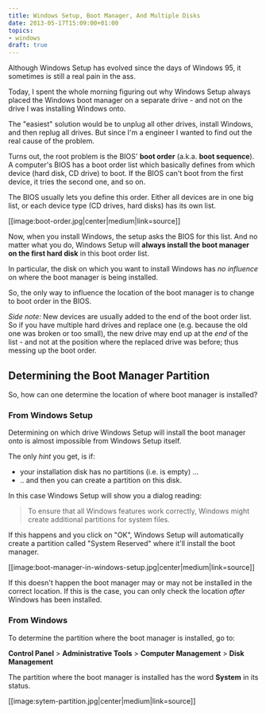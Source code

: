 ```yaml
---
title: Windows Setup, Boot Manager, And Multiple Disks
date: 2013-05-17T15:09:00+01:00
topics:
- windows
draft: true
---
```


Although Windows Setup has evolved since the days of Windows 95, it sometimes is still a real pain in the ass.

Today, I spent the whole morning figuring out why Windows Setup always placed the Windows boot manager on a separate drive - and not on the drive I was installing Windows onto.

The "easiest" solution would be to unplug all other drives, install Windows, and then replug all drives. But since I'm a engineer I wanted to find out the real cause of the problem.

Turns out, the root problem is the BIOS' **boot order** (a.k.a. **boot sequence**). A computer's BIOS has a boot order list which basically defines from which device (hard disk, CD drive) to boot. If the BIOS can't boot from the first device, it tries the second one, and so on.

The BIOS usually lets you define this order. Either all devices are in one big list, or each device type (CD drives, hard disks) has its own list.

[[image:boot-order.jpg|center|medium|link=source]]

Now, when you install Windows, the setup asks the BIOS for this list. And no matter what you do, Windows Setup will **always install the boot manager on the first hard disk** in this boot order list.

In particular, the disk on which you want to install Windows has *no influence* on where the boot manager is being installed.

So, the only way to influence the location of the boot manager is to change to boot order in the BIOS.

*Side note:* New devices are usually added to the end of the boot order list. So if you have multiple hard drives and replace one (e.g. because the old one was broken or too small), the new drive may end up at the *end* of the list - and not at the position where the replaced drive was before; thus messing up the boot order.

## Determining the Boot Manager Partition

So, how can one determine the location of where boot manager is installed?

### From Windows Setup

Determining on which drive Windows Setup will install the boot manager onto is almost impossible from Windows Setup itself.

The only *hint* you get, is if:

* your installation disk has no partitions (i.e. is empty) ...
* .. and then you can create a partition on this disk.

In this case Windows Setup will show you a dialog reading:

> To ensure that all Windows features work correctly, Windows might create additional partitions for system  files.

If this happens and you click on "OK", Windows Setup will automatically create a partition called "System Reserved" where it'll install the boot manager.

[[image:boot-manager-in-windows-setup.jpg|center|medium|link=source]]

If this doesn't happen the boot manager may or may not be installed in the correct location. If this is the case, you can only check the location *after* Windows has been installed.

### From Windows

To determine the partition where the boot manager is installed, go to:

  **Control Panel** > **Administrative Tools** > **Computer Management** > **Disk Management**

The partition where the boot manager is installed has the word **System** in its status.

[[image:sytem-partition.jpg|center|medium|link=source]]
